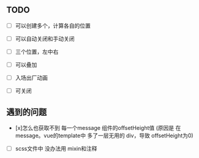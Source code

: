 ## TODO

- [ ] 可以创建多个，计算各自的位置
- [ ] 可以自动关闭和手动关闭
- [ ] 三个位置，左中右
- [ ] 可以叠加
- [ ] 入场出厂动画
- [ ] 可关闭


## 遇到的问题

- [x]怎么也获取不到 每一个message 组件的offsetHeight值 (原因是 在message。vue的template中 多了一层无用的 div，导致 offsetHeight为0)

- [ ] scss文件中 没办法用 mixin和注释